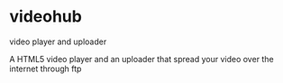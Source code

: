 # videohub
video player and uploader

A HTML5 video player and an uploader that spread your video over the internet through ftp
